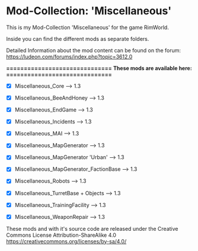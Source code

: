 # Mod-Collection: 'Miscellaneous'

This is my Mod-Collection 'Miscellaneous' for the game RimWorld.

Inside you can find the different mods as separate folders.

Detailed Information about the mod content can be found on the forum:
https://ludeon.com/forums/index.php?topic=3612.0


**==============================**
**These mods are available here:**
**==============================**
- [x] Miscellaneous_Core                        -->   1.3
- [x] Miscellaneous_BeeAndHoney                 -->   1.3
- [x] Miscellaneous_EndGame                     -->   1.3
- [x] Miscellaneous_Incidents                   -->   1.3
- [x] Miscellaneous_MAI                         -->   1.3
- [x] Miscellaneous_MapGenerator                -->   1.3
- [x] Miscellaneous_MapGenerator 'Urban'        -->   1.3
- [x] Miscellaneous_MapGenerator_FactionBase    -->   1.3
- [x] Miscellaneous_Robots                      -->   1.3
- [x] Miscellaneous_TurretBase + Objects        -->   1.3
- [x] Miscellaneous_TrainingFacility            -->   1.3
- [x] Miscellaneous_WeaponRepair                -->   1.3



These mods and with it's source code are released under the Creative Commons License Attribution-ShareAlike 4.0
https://creativecommons.org/licenses/by-sa/4.0/
